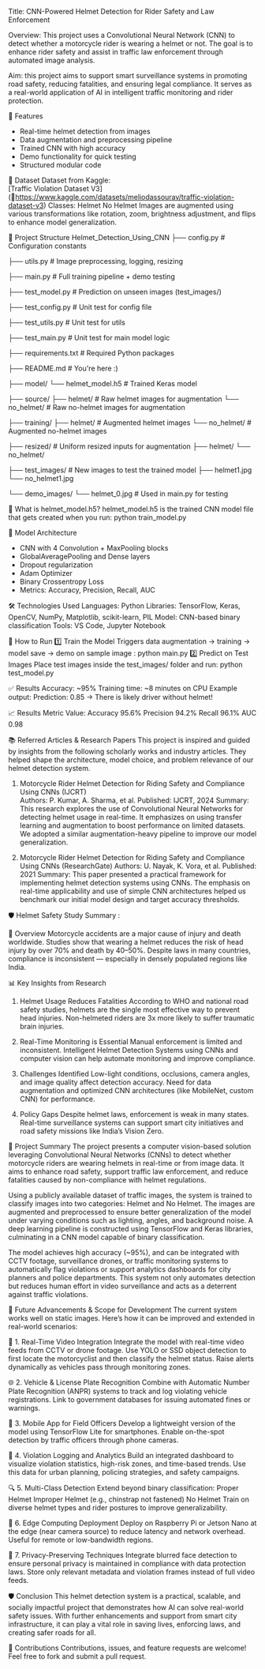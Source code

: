 Title: CNN-Powered Helmet Detection for Rider Safety and Law Enforcement

Overview: This project uses a Convolutional Neural Network (CNN) to detect whether a motorcycle rider is wearing a helmet or not. The goal is to enhance rider safety and assist in traffic law enforcement through automated image analysis.

Aim: this project aims to support smart surveillance systems in promoting road safety, reducing fatalities, and ensuring legal compliance. It serves as a real-world application of AI in intelligent traffic monitoring and rider protection.

 📌 Features
- Real-time helmet detection from images
- Data augmentation and preprocessing pipeline
- Trained CNN with high accuracy
- Demo functionality for quick testing
- Structured modular code

📂 Dataset
    Dataset from Kaggle:  
       [Traffic Violation Dataset V3] (🔗https://www.kaggle.com/datasets/meliodassourav/traffic-violation-dataset-v3)
    Classes:
       Helmet
       No Helmet
    Images are augmented using various transformations like rotation, zoom, brightness adjustment, and flips to enhance model generalization.
    
📂 Project Structure
  Helmet_Detection_Using_CNN
├── config.py # Configuration constants

├── utils.py # Image preprocessing, logging, resizing

├── main.py # Full training pipeline + demo testing

├── test_model.py # Prediction on unseen images (test_images/)

├── test_config.py # Unit test for config file

├── test_utils.py # Unit test for utils

├── test_main.py # Unit test for main model logic

├── requirements.txt # Required Python packages

├── README.md # You're here :)

├── model/
 └── helmet_model.h5 # Trained Keras model

├── source/
 ├── helmet/ # Raw helmet images for augmentation
 └── no_helmet/ # Raw no-helmet images for augmentation

├── training/
 ├── helmet/ # Augmented helmet images
 └── no_helmet/ # Augmented no-helmet images
 
├── resized/ # Uniform resized inputs for augmentation
 ├── helmet/
 └── no_helmet/
 
├── test_images/ # New images to test the trained model
 ├── helmet1.jpg
 └── no_helmet1.jpg
 
└── demo_images/
 └── helmet_0.jpg # Used in main.py for testing
 
🎯 What is helmet_model.h5?
helmet_model.h5 is the trained CNN model file that gets created when you run: python train_model.py

🧠 Model Architecture
- CNN with 4 Convolution + MaxPooling blocks
- GlobalAveragePooling and Dense layers
- Dropout regularization
- Adam Optimizer
- Binary Crossentropy Loss
- Metrics: Accuracy, Precision, Recall, AUC

🛠️ Technologies Used
Languages: Python
Libraries: TensorFlow, Keras, OpenCV, NumPy, Matplotlib, scikit-learn, PIL
Model: CNN-based binary classification
Tools: VS Code, Jupyter Notebook

🚀 How to Run
1️⃣ Train the Model
Triggers data augmentation → training → model save → demo on sample image : python main.py
2️⃣ Predict on Test Images
Place test images inside the test_images/ folder and run: python test_model.py

✅ Results
Accuracy: ~95%
Training time: ~8 minutes on CPU
Example output:
Prediction: 0.85 → There is likely driver without helmet!

📈 Results
Metric	Value:
  Accuracy	95.6%
  Precision	94.2%
  Recall	96.1%
  AUC	0.98

📚 Referred Articles & Research Papers
This project is inspired and guided by insights from the following scholarly works and industry articles. They helped shape the architecture, model choice, and problem relevance of our helmet detection system.

1. Motorcycle Rider Helmet Detection for Riding Safety and Compliance Using CNNs (IJCRT)  
Authors: P. Kumar, A. Sharma, et al.
Published: IJCRT, 2024
Summary:
This research explores the use of Convolutional Neural Networks for detecting helmet usage in real-time. It emphasizes on using transfer learning and augmentation to boost performance on limited datasets. We adopted a similar augmentation-heavy pipeline to improve our model generalization.

2. Motorcycle Rider Helmet Detection for Riding Safety and Compliance Using CNNs (ResearchGate)
Authors: U. Nayak, K. Vora, et al.
Published: 2021
Summary:
This paper presented a practical framework for implementing helmet detection systems using CNNs. The emphasis on real-time applicability and use of simple CNN architectures helped us benchmark our initial model design and target accuracy thresholds.


🛡️ Helmet Safety Study Summary :

📌 Overview
Motorcycle accidents are a major cause of injury and death worldwide. Studies show that wearing a helmet reduces the risk of head injury by over 70% and death by 40–50%. Despite laws in many countries, compliance is inconsistent — especially in densely populated regions like India.

📊 Key Insights from Research
1. Helmet Usage Reduces Fatalities
According to WHO and national road safety studies, helmets are the single most effective way to prevent head injuries.
Non-helmeted riders are 3x more likely to suffer traumatic brain injuries.

2. Real-Time Monitoring is Essential
Manual enforcement is limited and inconsistent.
Intelligent Helmet Detection Systems using CNNs and computer vision can help automate monitoring and improve compliance.

3. Challenges Identified
Low-light conditions, occlusions, camera angles, and image quality affect detection accuracy.
Need for data augmentation and optimized CNN architectures (like MobileNet, custom CNN) for performance.

4. Policy Gaps
Despite helmet laws, enforcement is weak in many states.
Real-time surveillance systems can support smart city initiatives and road safety missions like India’s Vision Zero.

📌 Project Summary
The project presents a computer vision-based solution leveraging Convolutional Neural Networks (CNNs) to detect whether motorcycle riders are wearing helmets in real-time or from image data. It aims to enhance road safety, support traffic law enforcement, and reduce fatalities caused by non-compliance with helmet regulations.

Using a publicly available dataset of traffic images, the system is trained to classify images into two categories: Helmet and No Helmet. The images are augmented and preprocessed to ensure better generalization of the model under varying conditions such as lighting, angles, and background noise. A deep learning pipeline is constructed using TensorFlow and Keras libraries, culminating in a CNN model capable of binary classification.

The model achieves high accuracy (~95%), and can be integrated with CCTV footage, surveillance drones, or traffic monitoring systems to automatically flag violations or support analytics dashboards for city planners and police departments.
This system not only automates detection but reduces human effort in video surveillance and acts as a deterrent against traffic violations.

🔮 Future Advancements & Scope for Development
The current system works well on static images. Here’s how it can be improved and extended in real-world scenarios:

🚦 1. Real-Time Video Integration
Integrate the model with real-time video feeds from CCTV or drone footage.
Use YOLO or SSD object detection to first locate the motorcyclist and then classify the helmet status.
Raise alerts dynamically as vehicles pass through monitoring zones.

🌐 2. Vehicle & License Plate Recognition
Combine with Automatic Number Plate Recognition (ANPR) systems to track and log violating vehicle registrations.
Link to government databases for issuing automated fines or warnings.

📱 3. Mobile App for Field Officers
Develop a lightweight version of the model using TensorFlow Lite for smartphones.
Enable on-the-spot detection by traffic officers through phone cameras.

🛑 4. Violation Logging and Analytics
Build an integrated dashboard to visualize violation statistics, high-risk zones, and time-based trends.
Use this data for urban planning, policing strategies, and safety campaigns.

🔍 5. Multi-Class Detection
Extend beyond binary classification:
  Proper Helmet
  Improper Helmet (e.g., chinstrap not fastened)
  No Helmet
Train on diverse helmet types and rider postures to improve generalizability.

🤖 6. Edge Computing Deployment
Deploy on Raspberry Pi or Jetson Nano at the edge (near camera source) to reduce latency and network overhead.
Useful for remote or low-bandwidth regions.

🔐 7. Privacy-Preserving Techniques
Integrate blurred face detection to ensure personal privacy is maintained in compliance with data protection laws.
Store only relevant metadata and violation frames instead of full video feeds.

🛡️ Conclusion
This helmet detection system is a practical, scalable, and socially impactful project that demonstrates how AI can solve real-world safety issues. With further enhancements and support from smart city infrastructure, it can play a vital role in saving lives, enforcing laws, and creating safer roads for all.

🤝 Contributions
Contributions, issues, and feature requests are welcome! Feel free to fork and submit a pull request.
